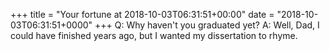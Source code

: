 +++
title = "Your fortune at 2018-10-03T06:31:51+00:00"
date = "2018-10-03T06:31:51+0000"
+++
Q:	Why haven't you graduated yet?
A:	Well, Dad, I could have finished years ago, but I wanted
	my dissertation to rhyme.
